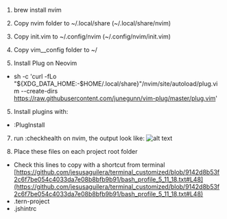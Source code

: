1. brew install nvim

2. Copy nvim folder to \~/.local/share (~/.local/share/nvim)
3. Copy init.vim to \~/.config/nvim (~/.config/nvim/init.vim)
4. Copy vim__config folder to \~/

5. Install Plug on Neovim
- sh -c 'curl -fLo "${XDG_DATA_HOME:-$HOME/.local/share}"/nvim/site/autoload/plug.vim --create-dirs \
       https://raw.githubusercontent.com/junegunn/vim-plug/master/plug.vim'

5. Install plugins with: 
- :PlugInstall

7. run :checkhealth on nvim, the output look like:
![alt text](https://user-images.githubusercontent.com/251450/42421117-001a81ee-8303-11e8-929a-91da4ac9feea.png)

8. Place these files on each project root folder
- Check this lines to copy with a shortcut from terminal [https://github.com/jesusaguilera/terminal_customized/blob/9142d8b53f2c6f7be054c4033da7e08b8bfb9b91/bash_profile_5_11_18.txt#L48](https://github.com/jesusaguilera/terminal_customized/blob/9142d8b53f2c6f7be054c4033da7e08b8bfb9b91/bash_profile_5_11_18.txt#L48)
- .tern-project
- .jshintrc

